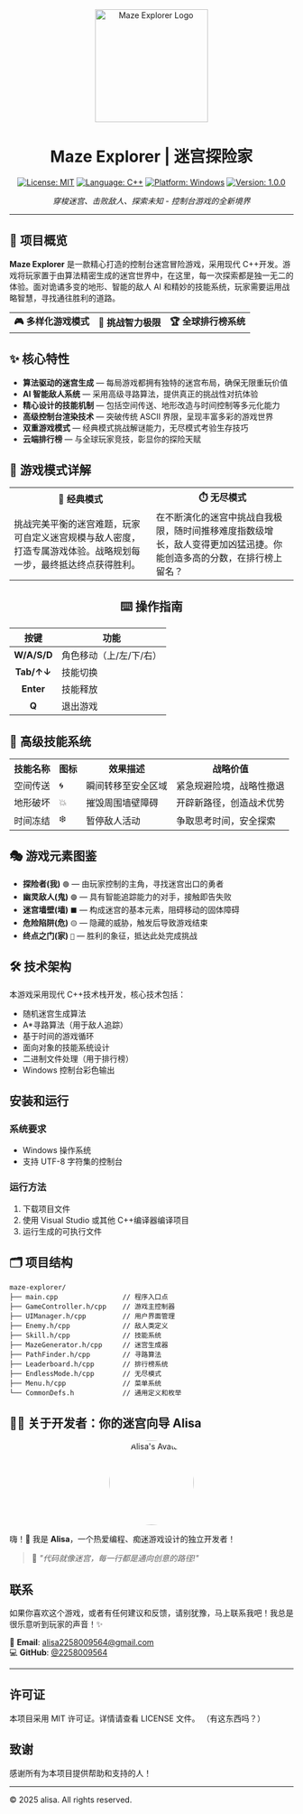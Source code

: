 <div align="center">
  <img src="assets/logo.png" alt="Maze Explorer Logo" width="200">
  <h1>Maze Explorer | 迷宫探险家</h1>
  
  [![License: MIT](https://img.shields.io/badge/License-MIT-yellow.svg)](https://opensource.org/licenses/MIT)
  [![Language: C++](https://img.shields.io/badge/Language-C%2B%2B-blue.svg)](https://isocpp.org/)
  [![Platform: Windows](https://img.shields.io/badge/Platform-Windows-brightgreen.svg)](https://www.microsoft.com/windows)
  [![Version: 1.0.0](https://img.shields.io/badge/Version-1.0.0-orange.svg)](https://github.com/2258009564/mazeexplorer)
</div>

<p align="center"><i>穿梭迷宫、击败敌人、探索未知 - 控制台游戏的全新境界</i></p>

---

## 🌟 项目概览

**Maze Explorer** 是一款精心打造的控制台迷宫冒险游戏，采用现代 C++开发。游戏将玩家置于由算法精密生成的迷宫世界中，在这里，每一次探索都是独一无二的体验。面对诡谲多变的地形、智能的敌人 AI 和精妙的技能系统，玩家需要运用战略智慧，寻找通往胜利的道路。

<div align="center">
  <table>
    <tr>
      <td><b>🎮 多样化游戏模式</b></td>
      <td><b>🧠 挑战智力极限</b></td>
      <td><b>🏆 全球排行榜系统</b></td>
    </tr>
  </table>
</div>

## ✨ 核心特性

- **算法驱动的迷宫生成** — 每局游戏都拥有独特的迷宫布局，确保无限重玩价值
- **AI 智能敌人系统** — 采用高级寻路算法，提供真正的挑战性对抗体验
- **精心设计的技能机制** — 包括空间传送、地形改造与时间控制等多元化能力
- **高级控制台渲染技术** — 突破传统 ASCII 界限，呈现丰富多彩的游戏世界
- **双重游戏模式** — 经典模式挑战解谜能力，无尽模式考验生存技巧
- **云端排行榜** — 与全球玩家竞技，彰显你的探险天赋

## 🎯 游戏模式详解

<div align="center">
<table>
<tr>
    <th width="50%">🏰 经典模式</th>
    <th width="50%">⏱️ 无尽模式</th>
</tr>
<tr>
    <td>
    挑战完美平衡的迷宫难题，玩家可自定义迷宫规模与敌人密度，打造专属游戏体验。战略规划每一步，最终抵达终点获得胜利。
    </td>
    <td>
    在不断演化的迷宫中挑战自我极限，随时间推移难度指数级增长，敌人变得更加凶猛迅捷。你能创造多高的分数，在排行榜上留名？
    </td>
</tr>
</table>

## ⌨️ 操作指南
|    按键     | 功能                    |
| :---------: | ----------------------- |
| **W/A/S/D** | 角色移动（上/左/下/右） |
| **Tab/↑↓**  | 技能切换                |
|  **Enter**  | 技能释放                |
|    **Q**    | 退出游戏                |
</div>

## 🔮 高级技能系统

<div align="center">
  <table>
    <tr>
      <th>技能名称</th>
      <th>图标</th>
      <th>效果描述</th>
      <th>战略价值</th>
    </tr>
    <tr>
      <td>空间传送</td>
      <td>🌀</td>
      <td>瞬间转移至安全区域</td>
      <td>紧急规避险境，战略性撤退</td>
    </tr>
    <tr>
      <td>地形破坏</td>
      <td>💥</td>
      <td>摧毁周围墙壁障碍</td>
      <td>开辟新路径，创造战术优势</td>
    </tr>
    <tr>
      <td>时间冻结</td>
      <td>❄️</td>
      <td>暂停敌人活动</td>
      <td>争取思考时间，安全探索</td>
    </tr>
  </table>
</div>

## 🎭 游戏元素图鉴

- **探险者(我)** `🟢` — 由玩家控制的主角，寻找迷宫出口的勇者
- **幽灵敌人(鬼)** `🟣` — 具有智能追踪能力的对手，接触即告失败
- **迷宫墙壁(墙)** `⬛` — 构成迷宫的基本元素，阻碍移动的固体障碍
- **危险陷阱(危)** `🟡` — 隐藏的威胁，触发后导致游戏结束
- **终点之门(家)** `🔴` — 胜利的象征，抵达此处完成挑战

## 🛠️ 技术架构

本游戏采用现代 C++技术栈开发，核心技术包括：

- 随机迷宫生成算法
- A\*寻路算法（用于敌人追踪）
- 基于时间的游戏循环
- 面向对象的技能系统设计
- 二进制文件处理（用于排行榜）
- Windows 控制台彩色输出

## 安装和运行

### 系统要求

- Windows 操作系统
- 支持 UTF-8 字符集的控制台

### 运行方法

1. 下载项目文件
2. 使用 Visual Studio 或其他 C++编译器编译项目
3. 运行生成的可执行文件

## 🗂️ 项目结构

```
maze-explorer/
├── main.cpp                // 程序入口点
├── GameController.h/cpp    // 游戏主控制器
├── UIManager.h/cpp         // 用户界面管理
├── Enemy.h/cpp             // 敌人类定义
├── Skill.h/cpp             // 技能系统
├── MazeGenerator.h/cpp     // 迷宫生成器
├── PathFinder.h/cpp        // 寻路算法
├── Leaderboard.h/cpp       // 排行榜系统
├── EndlessMode.h/cpp       // 无尽模式
├── Menu.h/cpp              // 菜单系统
└── CommonDefs.h            // 通用定义和枚举
```

## 👩‍💻 关于开发者：你的迷宫向导 Alisa

<div align="center">
  <img src="assets/alisa_avatar.png" alt="Alisa's Avatar" width="150" style="border-radius:50%">
</div>

嗨！👋 我是 **Alisa**，一个热爱编程、痴迷游戏设计的独立开发者！

> 💭 _"代码就像迷宫，每一行都是通向创意的路径!"_

## 联系

如果你喜欢这个游戏，或者有任何建议和反馈，请别犹豫，马上联系我吧！我总是很乐意听到玩家的声音！✨

📧 **Email**: [alisa2258009564@gmail.com](mailto:alisa2258009564@gmail.com)  
💻 **GitHub**: [@2258009564](https://github.com/2258009564)

---

## 许可证

本项目采用 MIT 许可证。详情请查看 LICENSE 文件。
（有这东西吗？）

## 致谢

感谢所有为本项目提供帮助和支持的人！

---

© 2025 alisa. All rights reserved.
